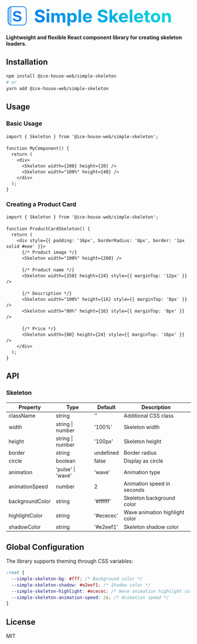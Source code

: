 <div style="display: flex; align-items: center; gap: 16px;">
  <img src="web/public/simple-skeleton.svg" alt="Simple Skeleton Logo" width="60" height="60"/>
  <h1 style="margin: 0; font-size: 3rem; background: linear-gradient(45deg, #007cf0, #00dfd8); -webkit-background-clip: text; -webkit-text-fill-color: transparent;">Simple Skeleton</h1>
</div>

#### Lightweight and flexible React component library for creating skeleton loaders.

## Installation

```bash
npm install @ice-house-web/simple-skeleton
# or
yarn add @ice-house-web/simple-skeleton
```

## Usage

### Basic Usage

```tsx
import { Skeleton } from '@ice-house-web/simple-skeleton';

function MyComponent() {
  return (
    <div>
      <Skeleton width={200} height={20} />
      <Skeleton width="100%" height={40} />
    </div>
  );
}
```

### Creating a Product Card

```tsx
import { Skeleton } from '@ice-house-web/simple-skeleton';

function ProductCardSkeleton() {
  return (
    <div style={{ padding: '16px', borderRadius: '8px', border: '1px solid #eee' }}>
      {/* Product image */}
      <Skeleton width="100%" height={200} />

      {/* Product name */}
      <Skeleton width={150} height={24} style={{ marginTop: '12px' }} />

      {/* Description */}
      <Skeleton width="100%" height={16} style={{ marginTop: '8px' }} />
      <Skeleton width="80%" height={16} style={{ marginTop: '8px' }} />

      {/* Price */}
      <Skeleton width={80} height={24} style={{ marginTop: '16px' }} />
    </div>
  );
}
```

## API

### Skeleton

| Property        | Type              | Default   | Description                    |
| --------------- | ----------------- | --------- | ------------------------------ |
| className       | string            | ''        | Additional CSS class           |
| width           | string \| number  | '100%'    | Skeleton width                 |
| height          | string \| number  | '100px'   | Skeleton height                |
| border          | string            | undefined | Border radius                  |
| circle          | boolean           | false     | Display as circle              |
| animation       | 'pulse' \| 'wave' | 'wave'    | Animation type                 |
| animationSpeed  | number            | 2         | Animation speed in seconds     |
| backgroundColor | string            | '#ffffff' | Skeleton background color      |
| highlightColor  | string            | '#ececec' | Wave animation highlight color |
| shadowColor     | string            | '#e2eef1' | Skeleton shadow color          |

## Global Configuration

The library supports theming through CSS variables:

```css
:root {
  --simple-skeleton-bg: #fff; /* Background color */
  --simple-skeleton-shadow: #e2eef1; /* Shadow color */
  --simple-skeleton-highlight: #ececec; /* Wave animation highlight color */
  --simple-skeleton-animation-speed: 2s; /* Animation speed */
}
```

## License

MIT
